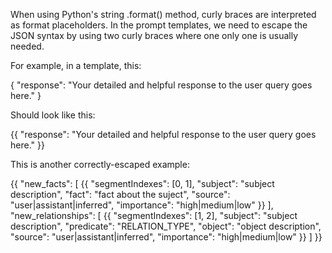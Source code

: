 When using Python's string .format() method, curly braces are interpreted as format placeholders. In the prompt templates, we need to escape the JSON syntax by using two curly braces where one only one is usually needed.

For example, in a template, this:

{
  "response": "Your detailed and helpful response to the user query goes here."
}

Should look like this:

{{
  "response": "Your detailed and helpful response to the user query goes here."
}}


This is another correctly-escaped example:

{{
  "new_facts": [
    {{
      "segmentIndexes": [0, 1],
      "subject": "subject description",
      "fact": "fact about the suject",
      "source": "user|assistant|inferred",
      "importance": "high|medium|low"
    }}
  ],
  "new_relationships": [
    {{
      "segmentIndexes": [1, 2],
      "subject": "subject description",
      "predicate": "RELATION_TYPE",
      "object": "object description",
      "source": "user|assistant|inferred",
      "importance": "high|medium|low"
    }}
  ]
}}
